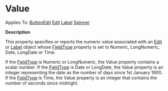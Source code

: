 




<h1 class="heading"><span class="name">Value</span></h1>

Applies To: [ButtonEdit](../a-z/buttonedit.md) [Edit](../a-z/edit.md) [Label](../a-z/label.md) [Spinner](../a-z/spinner.md)


**Description**


This property specifies or reports the numeric value associated with an [Edit](../a-z/edit.md) or [Label](../a-z/label.md) object whose [FieldType](../a-z/fieldtype.md) property is set to Numeric, LongNumeric, Date, LongDate or Time.


If the [FieldType](../a-z/fieldtype.md) is Numeric or LongNumeric, the Value property contains a scalar number. If the [FieldType](../a-z/fieldtype.md) is Date or LongDate, the Value property is an integer representing the date as the number of days since 1st January 1900. If the [FieldType](../a-z/fieldtype.md) is Time, the Value property is an integer that contains the number of seconds since midnight.



